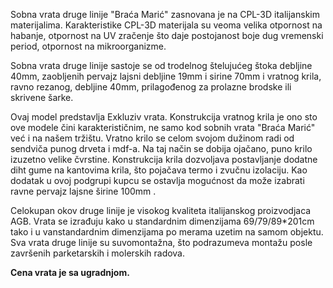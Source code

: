 Sobna vrata druge linije "Braća Marić" zasnovana je na CPL-3D italijanskim materijalima.
Karakteristike CPL-3D materijala su veoma velika otpornost na habanje, otpornost na UV zračenje što daje postojanost boje dug vremenski period, otpornost na mikroorganizme.

Sobna vrata druge linije sastoje se od trodelnog štelujućeg štoka debljine 40mm, zaobljenih pervajz lajsni debljine 19mm i sirine 70mm i vratnog krila, ravno rezanog, debljine 40mm, prilagođenog za prolazne brodske ili skrivene šarke.

Ovaj model predstavlja Exkluziv vrata. Konstrukcija vratnog krila je ono sto ove modele čini karakterističnim, ne samo kod sobnih vrata "Braća Marić" već i na našem tržištu. Vratno krilo se celom svojom dužinom radi od sendviča punog drveta i mdf-a. Na taj način se dobija ojačano, puno krilo izuzetno velike čvrstine. Konstrukcija krila dozvoljava postavljanje dodatne diht gume na kantovima krila, što pojačava termo i zvučnu izolaciju. Kao dodatak u ovoj podgrupi kupcu se ostavlja mogućnost da može izabrati ravne pervajz lajsne širine 100mm .

Celokupan okov druge linije je visokog kvaliteta italijanskog proizvodjaca AGB. Vrata se izrađuju kako u standardnim dimenzijama 69/79/89*201cm tako i u vanstandardnim dimenzijama po merama uzetim na samom objektu.
Sva vrata druge linije su suvomontažna, što podrazumeva montažu posle završenih parketarskih i molerskih radova.

**Cena vrata je sa ugradnjom.**